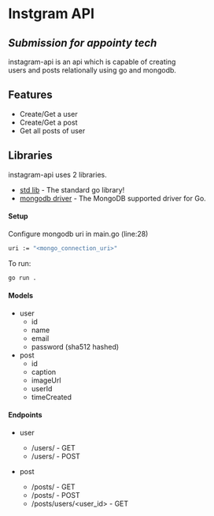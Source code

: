 # Instgram API
## _Submission for appointy tech_

instagram-api is an api which is capable of creating  
users and posts relationally using go and mongodb.

## Features

- Create/Get a user
- Create/Get a post
- Get all posts of user

## Libraries

instagram-api uses 2 libraries.

- [std lib] - The standard go library!
- [mongodb driver] - The MongoDB supported driver for Go.

#### Setup

Configure mongodb uri in main.go (line:28)
```sh
uri := "<mongo_connection_uri>"
```


To run:

```sh
go run .
```

#### Models
- user
    - id
    - name
    - email
    - password (sha512 hashed)
- post
    - id
    - caption
    - imageUrl
    - userId
    - timeCreated

#### Endpoints
- user
    - /users/<id> - GET
    - /users/     - POST
- post
    - /posts/<id> - GET
    - /posts/     - POST
    - /posts/users/<user_id> - GET

   [std lib]: <https://pkg.go.dev/std>
   [mongodb driver]: <https://pkg.go.dev/go.mongodb.org/mongo-driver>

